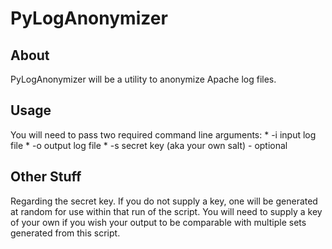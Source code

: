 PyLogAnonymizer
===========

About
------
PyLogAnonymizer will be a utility to anonymize Apache log files.

Usage
------
You will need to pass two required command line arguments:
    * -i     input log file
    * -o    output log file
    * -s    secret key (aka your own salt) - optional

Other Stuff
----------
Regarding the secret key.  If you do not supply a key,  one will be generated at random for
use within that run of the script.  You will need to supply a key of your own
if you wish your output to be comparable with multiple sets generated from this script.
